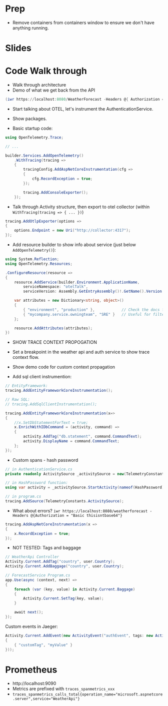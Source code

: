 # Prep

- Remove containers from containers window to ensure we don't have anything running.

# Slides

# Code Walk through

- Walk through architecture
- Demo of what we get back from the API

```powershell
(iwr https://localhost:8080/WeatherForecast -Headers @{ Authorization = "Basic Ymxha2U6cEA1NXcwcmQ=" }).Content | ConvertFrom-Json
```

- Start talking about OTEL, let's instrument the AuthenticationService.
- Show packages.

- Basic startup code:

```csharp
using OpenTelemetry.Trace;

// ...

builder.Services.AddOpenTelemetry()
    .WithTracing(tracing =>
    {
        tracingConfig.AddAspNetCoreInstrumentation(cfg =>
        {
            cfg.RecordException = true;
        });

        tracing.AddConsoleExporter();
    });
```

- Talk through Activity structure, then export to otel collector (within `WithTracing(tracing => { ... })`)

```csharp
tracing.AddOtlpExporter(options =>
{
    options.Endpoint = new Uri("http://collector:4317");
});
```

- Add resource builder to show info about service (just below `AddOpenTelemetry()`):

```csharp
using System.Reflection;
using OpenTelemetry.Resources;

.ConfigureResource(resource =>
{
    resource.AddService(builder.Environment.ApplicationName,
        serviceNamespace: "otelTalk",                                                // Group related services
        serviceVersion: Assembly.GetEntryAssembly()!.GetName().Version!.ToString()); // REALLY useful for deployment tracking

    var attributes = new Dictionary<string, object>()
    {
        { "environment", "production" },            // Check the docs for your APM tool for correct naming. (DataDog is deployment.environment)
        { "mycompany.service.owningteam", "SRE" }   // Useful for filtering and alerting
    };

    resource.AddAttributes(attributes);
})
```

- SHOW TRACE CONTEXT PROPOGATION
- Set a breakpoint in the weather api and auth service to show trace context flow.
- Show demo code for custom context propagation

- Add sql client instrumention:

```csharp
// EntityFramework:
tracing.AddEntityFrameworkCoreInstrumentation();

// Raw SQL:
// tracing.AddSqlClientInstrumentation();
```

```csharp
tracing.AddEntityFrameworkCoreInstrumentation(x=>
{
    //x.SetDbStatementForText = true;
    x.EnrichWithIDbCommand = (activity, command) =>
    {
        activity.AddTag("db.statement", command.CommandText);
        activity.DisplayName = command.CommandText;
    };
});
```

- Custom spans - hash password

```csharp
// in AuthenticationService.cs
private readonly ActivitySource _activitySource = new(TelemetryConstants.ActivitySource);

// in HashPassword function:
using var activity = _activitySource.StartActivity(nameof(HashPassword));

// in program.cs
tracing.AddSource(TelemetryConstants.ActivitySource);
```

- What about errors? `iwr https://localhost:8080/weatherforecast -Headers @{Authorization = "Basic thisisntbase64"}`

```csharp
tracing.AddAspNetCoreInstrumentation(x =>
{
    x.RecordException = true;
});
```

- NOT TESTED: Tags and baggage

```csharp
// WeatherApi Controller
Activity.Current.AddTag("country", user.Country);
Activity.Current.AddBaggage("country", user.Country);

// ForecastService Program.cs
app.Use(async (context, next) =>
{
    foreach (var (key, value) in Activity.Current.Baggage)
    {
        Activity.Current.SetTag(key, value);
    }

    await next();
});
```

Custom events in Jaeger:

```csharp
Activity.Current.AddEvent(new ActivityEvent("authEvent", tags: new ActivityTagsCollection()
{
    { "customTag", "myValue" }
}));
```

# Prometheus

- http://localhost:9090
- Metrics are prefixed with `traces_spanmetrics_xxx`
- `traces_spanmetrics_calls_total{operation_name="microsoft.aspnetcore.server",service="WeatherApi"}`